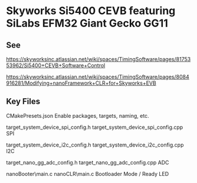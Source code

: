 # Skyworks Si5400 CEVB featuring SiLabs EFM32 Giant Gecko GG11

## See
https://skyworksinc.atlassian.net/wiki/spaces/TimingSoftware/pages/8175353962/Si5400+CEVB+Software+Control

https://skyworksinc.atlassian.net/wiki/spaces/TimingSoftware/pages/8084916281/Modifying+nanoFramework+CLR+for+Skyworks+EVB

## Key Files

CMakePresets.json
   Enable packages, targets, naming, etc.

target_system_device_spi_config.h
target_system_device_spi_config.cpp
   SPI

target_system_device_i2c_config.h
target_system_device_i2c_config.cpp
   I2C

target_nano_gg_adc_config.h
target_nano_gg_adc_config.cpp
   ADC

nanoBooter\main.c
nanoCLR\main.c
   Bootloader Mode / Ready LED

